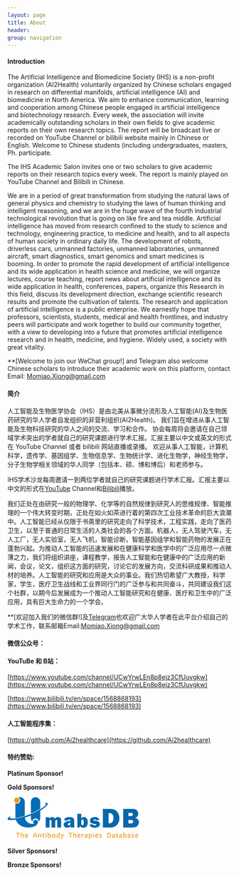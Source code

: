 ```yaml
---
layout: page
title: About
header:
group: navigation
---
```



#### Introduction

The Artificial Intelligence and Biomedicine Society (IHS) is a non-profit organization (AI2Health) voluntarily organized by Chinese scholars engaged in research on differential manifolds, artificial intelligence (AI) and biomedicine in North America. We aim to enhance communication, learning and cooperation among Chinese people engaged in artificial intelligence and biotechnology research. Every week, the association will invite academically outstanding scholars in their own fields to give academic reports on their own research topics. The report will be broadcast live or recorded on YouTube Channel or bilibili website mainly in Chinese or English. Welcome to Chinese students (including undergraduates, masters, Ph. participate.

The IHS Academic Salon invites one or two scholars to give academic reports on their research topics every week. The report is mainly played on YouTube Channel and Bilibili in Chinese.

We are in a period of great transformation from studying the natural laws of general physics and chemistry to studying the laws of human thinking and intelligent reasoning, and we are in the huge wave of the fourth industrial technological revolution that is going on like fire and tea middle. Artificial intelligence has moved from research confined to the study to science and technology, engineering practice, to medicine and health, and to all aspects of human society in ordinary daily life. The development of robots, driverless cars, unmanned factories, unmanned laboratories, unmanned aircraft, smart diagnostics, smart genomics and smart medicines is booming. In order to promote the rapid development of artificial intelligence and its wide application in health science and medicine, we will organize lectures, course teaching, report news about artificial intelligence and its wide application in health, conferences, papers, organize this Research in this field, discuss its development direction, exchange scientific research results and promote the cultivation of talents. The research and application of artificial intelligence is a public enterprise. We earnestly hope that professors, scientists, students, medical and health frontlines, and industry peers will participate and work together to build our community together, with a view to developing into a future that promotes artificial intelligence research and in health, medicine, and hygiene. Widely used, a society with great vitality.

**[Welcome to join our WeChat group!] and Telegram also welcome Chinese scholars to introduce their academic work on this platform, contact Email: [Momiao.Xiong@gmail.com](mailto:Momiao.Xiong@gmail.com)


#### 简介

人工智能及生物医学协会（IHS）是由北美从事微分流形及人工智能(AI)及生物医药研究的华人学者自发组织的非营利组织(AI2Health)。 我们旨在增进从事人工智能及生物科技研究的华人之间的交流、学习和合作。 协会每周将会邀请在自己领域学术突出的学者就自己的研究课题进行学术汇报。汇报主要以中文或英文的形式在 YouTube Channel 或者 bilibili 网站直播或录播。 欢迎从事人工智能，计算机科学，遗传学、基因组学、生物信息学、生物统计学、进化生物学，神经生物学，分子生物学相关领域的华人同学（包括本、硕、博和博后）和老师参与。

IHS学术沙龙每周邀请一到两位学者就自己的研究课题进行学术汇报。汇报主要以中文的形式在[YouTube](https://www.youtube.com/channel/UCwYrwLEn8p8ejz3CfUuvgkw) Channel和[Bilibili](https://space.bilibili.com/2056525058)播放。

我们正处在由研究一般的物理学、化学等的自然规律到研究人的思维规律、智能推理的一个伟大转变时期，正处在如火如茶进行着的第四次工业技术革命的巨大浪潮中。人工智能已经从仅限于书斋里的研究走向了科学技术，工程实践，走向了医药卫生，以至于普通的日常生活的人类社会的各个方面。机器人，无人驾驶汽车，无人工厂，无人实验室，无人飞机，智能诊断，智能基因组学和智能药物的发展正在蓬勃兴起。为推动人工智能的迅速发展和在健康科学和医学中的广泛应用尽一点微薄之力，我们将组织讲座，课程教学，报告人工智能和在健康中的广泛应用的新闻，会议，论文，组织这方面的研究，讨论它的发展方向，交流科研成果和推动人材的培养。人工智能的研究和应用是大众的事业。我们热切希望广大教授，科学家，学生，医疗卫生战线和工业界同行门的广泛参与和共同奋斗，共同建设我们这个社群，以期今后发展成为一个推动人工智能研究和在健康、医疗和卫生中的广泛应用，具有巨大生命力的一个学会。

**[欢迎加入我们的微信群!]及[Telegram](https://t.me/+Nr2vEpia2fIwMjIx)也欢迎广大华人学者在此平台介绍自己的学术工作，联系邮箱Email:[Momiao.Xiong@gmail.com](mailto:Momiao.Xiong@gmail.com)


#### 微信公众号：

#### YouTuBe 和 B站：

[https://www.youtube.com/channel/UCwYrwLEn8p8ejz3CfUuvgkw](https://www.youtube.com/channel/UCwYrwLEn8p8ejz3CfUuvgkw)

[https://www.bilibili.tv/en/space/1568868193](https://www.bilibili.tv/en/space/1568868193)

#### 人工智能程序集：

[https://github.com/Ai2healthcare](https://github.com/Ai2healthcare)

#### 特约赞助:

**Platinum Sponsor!**


**Gold Sponsors!**

[<img alt="" src="images/Umabs-2022.png" />](https://umabs.com/)

**Silver Sponsors!**


**Bronze Sponsors!**

